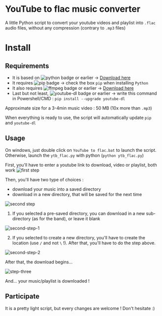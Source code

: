 # YouTube to flac music converter

A little Python script to convert your youtube videos and playlist into `.flac` audio files, without any compression (contrary to `.mp3` files)

# Install


## Requirements

- It is based on ![python badge](https://img.shields.io/badge/python-3.7-blue "python badge") or earlier -> [Download here](https://www.python.org/downloads/)
- It requires ![pip badge](https://img.shields.io/badge/pip-21.1-green "pip badge") -> check the box `pip` when installing `Python`
- It also requires ![ffmpeg badge](https://img.shields.io/badge/ffmpeg-4.3.1-orange "ffmpeg badge") or earlier -> [Download here](https://ffmpeg.org/download.html)
- Last but not least, ![youtube-dl badge](https://img.shields.io/badge/youtube--dl-2021.06.06-red "youtube-dl badge") or earlier -> write this command in Powershell/CMD : `pip install --upgrade youtube-dl`

Approximate size for a 3-4min music video : 50 MB (10x more than `.mp3`)

When everything is ready to use, the script will automatically update `pip` and `youtube-dl`


## Usage

On windows, just double click on `YouTube to flac.bat` to launch the script.
Otherwise, launch the `ytb_flac.py` with python (`python ytb_flac.py`)

First, you'll have to enter a youtube link to download, video or playlist, both work
![first step](https://cdn.discordapp.com/attachments/826575188303806476/884193179396636682/unknown.png)

Then, you'll have two type of choices :
- download your music into a saved directory
- download in a new directory, that will be saved for the next time

![second step](https://cdn.discordapp.com/attachments/826575188303806476/884194889368215572/unknown.png)

1. If you selected a pre-saved directory, you can download in a new sub-directory (as for the band), or leave it blank 

![second-step-1](https://user-images.githubusercontent.com/60878689/132142451-f1b0cbf9-92cc-4ca7-b28d-35f8b5280ba7.png)

2.  If you selected to create a new directory, you'll have to create the location (use `/` and not `\` !). After that, you'll have to do the step above.

![second-step-2](https://user-images.githubusercontent.com/60878689/132142503-393c16dc-bdb5-4ca2-abf6-37108ec2ec1d.png)

After that, the download begins...

![step-three](https://user-images.githubusercontent.com/60878689/132142568-171af48e-0f78-48ca-b272-d69f2bf47eb3.png)

And... your music/playlist is downloaded !

## Participate
It is a pretty light script, but every changes are welcome ! Don't hesitate :)
